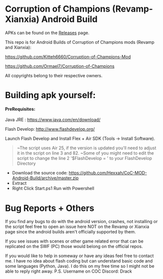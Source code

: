 # Corruption of Champions (Revamp-Xianxia) Android Build

APKs can be found on the [Releases](https://github.com/Hexxah/CoC-MOD-Android-Build/releases) page.

This repo is for Android Builds of Corruption of Champions mods (Revamp and Xianxia):

https://github.com/Kitteh6660/Corruption-of-Champions-Mod

https://github.com/Ormael7/Corruption-of-Champions

All copyrights belong to their respective owners.
# Building apk yourself:
#### PreRequisites:
Java JRE : https://www.java.com/en/download/

Flash Develop: http://www.flashdevelop.org/

Launch Flash Develop and Install Flex + Air SDK (Tools -> Install Software).
> ~The script uses Air 25, if the version is updated you'll need to adjust it in the script on line 3 and 82.
> ~Some of you might need to edit the script to change the line 2 '$FlashDevelop = ' to your FlashDevelop Directory

- Download the source code: https://github.com/Hexxah/CoC-MOD-Android-Build/archive/master.zip
- Extract
- Right Click Start.ps1 Run with Powershell

# Bug Reports + Others
If you find any bugs to do with the android version, crashes, not installing or the script feel free to open an issue here NOT on the Revamp or Xianxia page since the android builds aren't officially supported by them.

If you see issues with scenes or other game related error that can be replicated on the SWF (PC) those would belong on the official repos.

If you would like to help in someway or have any ideas feel free to contact me.
I have no idea about flash coding but can understand basic code and some languages (Python, Java). I do this on my free time so I might not be able to reply right away. P.S. Username on COC Discord: Drack
